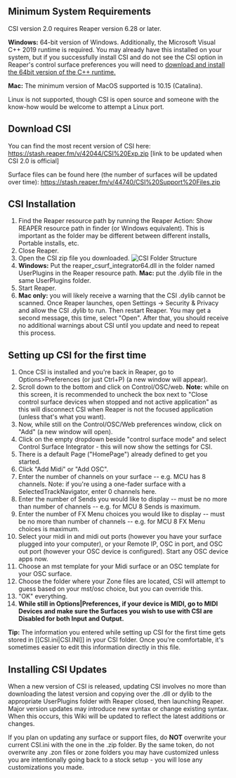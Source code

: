 ## Minimum System Requirements
CSI version 2.0 requires Reaper version 6.28 or later.

**Windows:** 64-bit version of Windows. Additionally, the Microsoft Visual C++ 2019 runtime is required. You may already have this installed on your system, but if you successfully install CSI and do not see the CSI option in Reaper's control surface preferences you will need to [download and install the 64bit version of the C++ runtime.](https://aka.ms/vs/16/release/VC_redist.x64.exe)

**Mac:** The minimum version of MacOS supported is 10.15 (Catalina).

Linux is not supported, though CSI is open source and someone with the know-how would be welcome to attempt a Linux port. 

## Download CSI
You can find the most recent version of CSI here: https://stash.reaper.fm/v/42044/CSI%20Exp.zip [link to be updated when CSI 2.0 is official]

Surface files can be found here (the number of surfaces will be updated over time): https://stash.reaper.fm/v/44740/CSI%20Support%20Files.zip

## CSI Installation
1. Find the Reaper resource path by running the Reaper Action: Show REAPER resource path in finder (or Windows equivalent). This is important as the folder may be different between different installs, Portable installs, etc.
2. Close Reaper.
3. Open the CSI zip file you downloaded.
![CSI Folder Structure](https://i.imgur.com/4lyVisr.png)
4. **Windows:** Put the reaper_csurf_integrator64.dll in the folder named UserPlugins in the Reaper resource path. **Mac:** put the .dylib file in the same UserPlugins folder.
5. Start Reaper. 
6. **Mac only:** you will likely receive a warning that the CSI .dylib cannot be scanned. Once Reaper launches, open Settings -> Security & Privacy and allow the CSI .dylib to run. Then restart Reaper. You may get a second message, this time, select "Open". After that, you should receive no additional warnings about CSI until you update and need to repeat this process.

## Setting up CSI for the first time
1. Once CSI is installed and you're back in Reaper, go to Options>Preferences (or just Ctrl+P) (a new window will appear).
2. Scroll down to the bottom and click on Control/OSC/web. **Note:** while on this screen, it is recommended to uncheck the box next to "Close control surface devices when stopped and not active application" as this will disconnect CSI when Reaper is not the focused application (unless that's what you want).
3. Now, while still on the Control/OSC/Web preferences window, click on "Add" (a new window will open).
4. Click on the empty dropdown beside "control surface mode" and select Control Surface Integrator - this will now show the settings for CSI. 
5. There is a default Page ("HomePage") already defined to get you started.
6. Click "Add Midi" or "Add OSC".
7. Enter the number of channels on your surface -- e.g. MCU has 8 channels. Note: if you're using a one-fader surface with a SelectedTrackNavigator, enter 0 channels here.  
8. Enter the number of Sends you would like to display -- must be no more than number of channels -- e.g. for MCU 8 Sends is maximum.
9. Enter the number of FX Menu choices you would like to display -- must be no more than number of channels -- e.g. for MCU 8 FX Menu choices is maximum.
10. Select your midi in and midi out ports (however you have your surface plugged into your computer), or your Remote IP, OSC in port, and OSC out port (however your OSC device is configured). Start any OSC device apps now.
11. Choose an mst template for your Midi surface or an OSC template for your OSC surface.
12. Choose the folder where your Zone files are located, CSI will attempt to guess based on your mst/osc choice, but you can override this. 
13. "OK" everything.
14. **While still in Options|Preferences, if your device is MIDI, go to MIDI Devices and make sure the Surfaces you wish to use with CSI are Disabled for both Input and Output.** 

**Tip:** The information you entered while setting up CSI for the first time gets stored in [[CSI.ini|CSI.INI]] in your CSI folder. Once you're comfortable, it's sometimes easier to edit this information directly in this file. 

## Installing CSI Updates
When a new version of CSI is released, updating CSI involves no more than downloading the latest version and copying over the .dll or dylib to the appropriate UserPlugins folder with Reaper closed, then launching Reaper. Major version updates may introduce new syntax or change existing syntax. When this occurs, this Wiki will be updated to reflect the latest additions or changes.

If you plan on updating any surface or support files, do **NOT** overwrite your current CSI.ini with the one in the .zip folder. By the same token, do not overwrite any .zon files or zone folders you may have customized unless you are intentionally going back to a stock setup - you will lose any customizations you made.